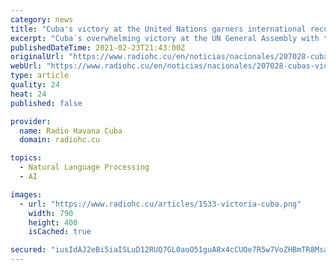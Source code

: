 ```yaml
---
category: news
title: "Cuba's victory at the United Nations garners international recognition"
excerpt: "Cuba´s overwhelming victory at the UN General Assembly with the passing of the resolution demanding the end of the US blockade, has elicited international recognition."
publishedDateTime: 2021-02-23T21:43:00Z
originalUrl: "https://www.radiohc.cu/en/noticias/nacionales/207028-cubas-victory-at-the-united-nations-garners-international-recognition"
webUrl: "https://www.radiohc.cu/en/noticias/nacionales/207028-cubas-victory-at-the-united-nations-garners-international-recognition"
type: article
quality: 24
heat: 24
published: false

provider:
  name: Radio Havana Cuba
  domain: radiohc.cu

topics:
  - Natural Language Processing
  - AI

images:
  - url: "https://www.radiohc.cu/articles/1533-victoria-cuba.png"
    width: 790
    height: 400
    isCached: true

secured: "iusIdAJ2eBi5iaISLuD12RUQ7GL0aoO51guA8x4cCUOe7R5w7VoZHBmTR8MsaMdkLvg+r6ykyzg479hANw2lbVgYRxuOsG5rbf3b1/6n9B92fKzUg776I+mPVAZ/9W1qYns324gTO79W0SJaJZG02ciHI7VNAp+DZi3V1JfOq32BKc74Ztwwq/EOb3kDGFOOti1SAZNgejpGXHJFikxl119wmLpqWmGe0MWEYKpt7pZiWbiuxhkGf4O0g6A1VNGL6PdZjzVRIKiILDW46/4cLRzVB7cF9DP77qFGxQyTxedLHk0BhEd/thyJaxCOSJxxYJ/YfMm/xJ2MI7r7Piwv7ThjXOgwcD0EQrvfVAcZT9M=;hPeRCZV2YBjP/QmoQkQV/Q=="
---
```


